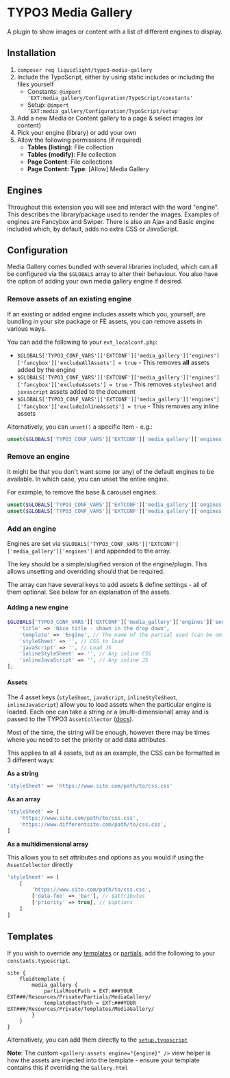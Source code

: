 # TYPO3 Media Gallery

A plugin to show images or content with a list of different engines to display.

## Installation

1. `composer req liquidlight/typo3-media-gallery`
2. Include the TypoScript, either by using static includes or including the files yourself
    - Constants: `@import 'EXT:media_gallery/Configuration/TypoScript/constants'`
    - Setup: `@import 'EXT:media_gallery/Configuration/TypoScript/setup'`
3. Add a new Media or Content gallery to a page & select images (or content)
4. Pick your engine (library) or add your own
5. Allow the following permissions (if required)
    - **Tables (listing)**: File collection
    - **Tables (modify)**: File collection
    - **Page Content**: File collections
    - **Page Content: Type**: [Allow] Media Gallery

## Engines

Throughout this extension you will see and interact with the word "engine". This describes the library/package used to render the images. Examples of engines are Fancybox and Swiper. There is also an Ajax and Basic engine included which, by default, adds no extra CSS or JavaScript.

## Configuration

Media Gallery comes bundled with several libraries included, which can all be configured via the `$GLOBALS` array to alter their behaviour. You also have the option of adding your own media gallery engine if desired.

### Remove assets of an existing engine

If an existing or added engine includes assets which you, yourself, are bundling in your site package or FE assets, you can remove assets in various ways.

You can add the following to your `ext_localconf.php`:

- `$GLOBALS['TYPO3_CONF_VARS']['EXTCONF']['media_gallery']['engines']['fancybox']['excludeAllAssets'] = true` - This removes **all** assets added by the engine
- `$GLOBALS['TYPO3_CONF_VARS']['EXTCONF']['media_gallery']['engines']['fancybox']['excludeAssets'] = true` - This removes `stylesheet` and `javascript` assets added to the document
- `$GLOBALS['TYPO3_CONF_VARS']['EXTCONF']['media_gallery']['engines']['fancybox']['excludeInlineAssets'] = true` - This removes any inline assets

Alternatively, you can `unset()` a specific item - e.g.:

```php
unset($GLOBALS['TYPO3_CONF_VARS']['EXTCONF']['media_gallery']['engines']['fancybox']['styleSheet']);
```

### Remove an engine

It might be that you don't want some (or any) of the default engines to be available. In which case, you can unset the entire engine.

For example, to remove the base & carousel engines:

```php
unset($GLOBALS['TYPO3_CONF_VARS']['EXTCONF']['media_gallery']['engines']['basic']);
unset($GLOBALS['TYPO3_CONF_VARS']['EXTCONF']['media_gallery']['engines']['carousel']);
```

### Add an engine

Engines are set via `$GLOBALS['TYPO3_CONF_VARS']['EXTCONF']['media_gallery']['engines']` and appended to the array.

The key should be a simple/slugified version of the engine/plugin. This allows unsetting and overriding should that be required.

The array can have several keys to add assets & define settings - all of them optional. See below for an explanation of the assets.

#### Adding a new engine

```php
$GLOBALS['TYPO3_CONF_VARS']['EXTCONF']['media_gallery']['engines']['engine_key'] = [
    'title' => 'Nice title - shown in the drop down',
    'template' => 'Engine', // The name of the partial used (can be omitted to use the "Basic" one)
    'styleSheet' => '', // CSS to load
    'javaScript' => '', // Load JS
    'inlineStyleSheet' => '', // Any inline CSS
    'inlineJavaScript' => '', // Any inline JS
];
```

#### Assets

The 4 asset keys (`styleSheet`, `javaScript`, `inlineStyleSheet`, `inlineJavaScript`) allow you to load assets when the particular engine is loaded. Each one can take a string or a (multi-dimensional) array and is passed to the TYPO3 `AssetCollector` ([docs](https://docs.typo3.org/m/typo3/reference-coreapi/main/en-us/ApiOverview/Assets/Index.html#asset-collector)).

Most of the time, the string will be enough, however there may be times where you need to set the priority or add data attributes.

This applies to all 4 assets, but as an example, the CSS can be formatted in 3 different ways:

**As a string**

```php
'styleSheet' => 'https://www.site.com/path/to/css.css'
```

**As an array**

```php
'styleSheet' => [
    'https://www.site.com/path/to/css.css',
    'https://www.differentsite.com/path/to/css.css',
]
```

**As a multidimensional array**

This allows you to set attributes and options as you would if using the `AssetCollector` directly

```php
'styleSheet' => [
    [
        'https://www.site.com/path/to/css.css',
        ['data-foo' => 'bar'], // $attributes
        ['priority' => true], // $options
    ]
]
```

## Templates

If you wish to override any [templates](/Resources/Private/Templates/) or [partials](/Resources/Private/Partials/), add the following to your `constants.typoscript`.

```
site {
	fluidtemplate {
		media_gallery {
			partialRootPath = EXT:###YOUR EXT###/Resources/Private/Partials/MediaGallery/
			templateRootPath = EXT:###YOUR EXT###/Resources/Private/Templates/MediaGallery/
		}
	}
}
```

Alternatively, you can add them directly to the [`setup.typoscript`](/Configuration/TypoScript/setup.typoscript)

**Note**: The custom `<gallery:assets engine="{engine}" />` view helper is how the assets are injected into the template - ensure your template contains this if overriding the `Gallery.html`